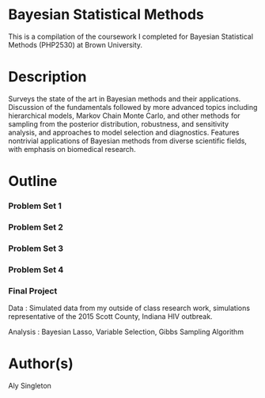 # Bayesian Statistical Methods

This is a compilation of the coursework I completed for Bayesian Statistical Methods (PHP2530) at Brown University.

# Description

Surveys the state of the art in Bayesian methods and their applications. Discussion of the fundamentals followed by more advanced topics including hierarchical models, Markov Chain Monte Carlo, and other methods for sampling from the posterior distribution, robustness, and sensitivity analysis, and approaches to model selection and diagnostics. Features nontrivial applications of Bayesian methods from diverse scientific fields, with emphasis on biomedical research.

# Outline

### Problem Set 1


### Problem Set 2


### Problem Set 3


### Problem Set 4


### Final Project

Data : Simulated data from my outside of class research work, simulations representative of the 2015 Scott County, Indiana HIV outbreak.

Analysis : Bayesian Lasso, Variable Selection, Gibbs Sampling Algorithm

# Author(s)

Aly Singleton

